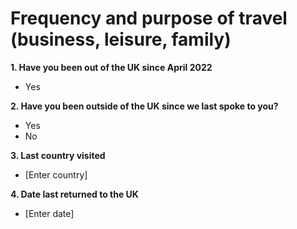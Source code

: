 # Frequency and purpose of travel (business, leisure, family)

**1. Have you been out of the UK since April 2022**

- Yes

**2. Have you been outside of the UK since we last spoke to you?**

- Yes
- No

**3. Last country visited**

- [Enter country]

**4. Date last returned to the UK**

- [Enter date]
